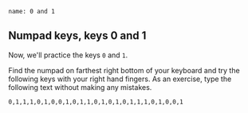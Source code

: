 ```ngMeta
name: 0 and 1
```

## Numpad keys, keys 0 and 1

Now, we'll practice the keys `0` and `1`.

Find the numpad on farthest right bottom of your keyboard and try the following keys with your right hand fingers. 
As an exercise, type the following text without making any mistakes.


```practicetyping
0,1,1,1,0,1,0,0,1,0,1,1,0,1,0,1,0,1,1,1,0,1,0,0,1
```